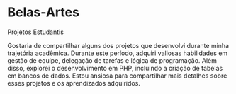 # Belas-Artes
Projetos Estudantis

Gostaria de compartilhar alguns dos projetos que desenvolvi durante minha trajetória acadêmica. Durante este período, adquiri valiosas habilidades em gestão de equipe, delegação de tarefas e lógica de programação. Além disso, explorei o desenvolvimento em PHP, incluindo a criação de tabelas em bancos de dados. Estou ansiosa para compartilhar mais detalhes sobre esses projetos e os aprendizados adquiridos. 
